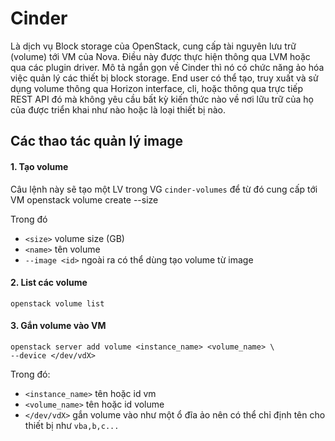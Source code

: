 # Cinder
Là dịch vụ Block storage của OpenStack, cung cấp tài nguyên lưu trữ (volume) tới VM của Nova. Điều này được thực hiện thông qua LVM hoặc qua các plugin driver. Mô tả ngắn gọn về Cinder thì nó có chức năng ảo hóa việc quản lý các thiết bị block storage. End user có thể tạo, truy xuất và sử dụng volume thông qua Horizon interface, cli, hoặc thông qua trực tiếp REST API đó mà không yêu cầu bất kỳ kiến thức nào về nơi lữu trữ của họ của được triển khai như nào hoặc là loại thiết bị nào.

## Các thao tác quản lý image
#### 1. Tạo volume
Câu lệnh này sẽ tạo một LV trong VG `cinder-volumes` để từ đó cung cấp tới VM
    openstack volume create --size <size> <name>
    
Trong đó
- `<size>` volume size (GB)
- `<name>` tên volume
- `--image <id>` ngoài ra có thể dùng tạo volume từ image

#### 2. List các volume
    openstack volume list
#### 3. Gắn volume vào VM

    openstack server add volume <instance_name> <volume_name> \
    --device </dev/vdX>
    
Trong đó:
- `<instance_name>` tên hoặc id vm
- `<volume_name>` tên hoặc id volume
- `</dev/vdX>` gắn volume vào như một ổ đĩa ảo nên có thể chỉ định tên cho thiết bị như `vba,b,c...`

